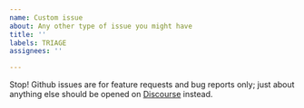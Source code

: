 ```yaml
---
name: Custom issue
about: Any other type of issue you might have
title: ''
labels: TRIAGE
assignees: ''

---
```


Stop! Github issues are for feature requests and bug reports only; just about anything else should be opened on [Discourse](https://discourse.holoviz.org) instead.
